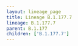 ```yaml
---
layout: lineage_page
title: Lineage B.1.177.7
lineage: B.1.177.7
parent: B.1.177
children: ['B.1.177.7']
---
```

